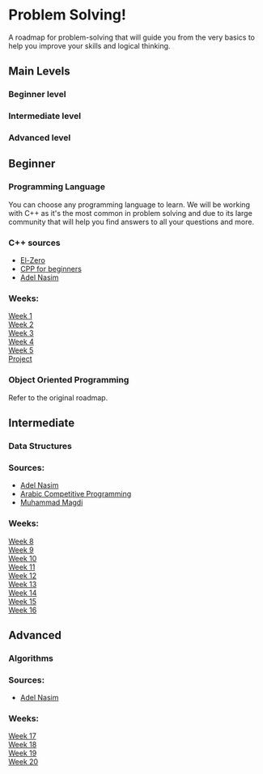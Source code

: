 # Problem Solving!

A roadmap for problem-solving that will guide you from the very basics to help you improve your skills and logical thinking.
## Main Levels
### Beginner level
### Intermediate level
### Advanced level

## Beginner
### Programming Language
You can choose any programming language to learn. We will be working with C++ as it's the most common in problem solving and due to its large community that will help you find answers to all your questions and more.
### C++ sources
* [El-Zero](https://www.youtube.com/playlist?list=PLDoPjvoNmBAwy-rS6WKudwVeb_x63EzgS)
* [CPP for beginners](https://www.youtube.com/playlist?list=PLPt2dINI2MIbwnEoeHZnUHeUHjTd8x4F3)
* [Adel Nasim](https://www.youtube.com/playlist?list=PLCInYL3l2AajFAiw4s1U4QbGszcQ-rAb3)
### Weeks:
[Week 1](https://github.com/Kareem-Mahfouz1/Problem_Solving_Roadmap/blob/main/beginner/Week%201.md)  
[Week 2](https://github.com/Kareem-Mahfouz1/Problem_Solving_Roadmap/blob/main/beginner/Week%202.md)  
[Week 3](https://github.com/Kareem-Mahfouz1/Problem_Solving_Roadmap/blob/main/beginner/Week%203.md)  
[Week 4](https://github.com/Kareem-Mahfouz1/Problem_Solving_Roadmap/blob/main/beginner/Week%204.md)  
[Week 5](https://github.com/Kareem-Mahfouz1/Problem_Solving_Roadmap/blob/main/beginner/Week%205.md)  
[Project]()
### Object Oriented Programming
Refer to the original roadmap.
## Intermediate

### Data Structures

### Sources:
* [Adel Nasim](https://www.youtube.com/playlist?list=PLCInYL3l2AajFAiw4s1U4QbGszcQ-rAb3)
* [Arabic Competitive Programming](https://www.youtube.com/@ArabicCompetitiveProgramming)
* [Muhammad Magdi](https://www.youtube.com/@muhammad-magdi/featured)
 
### Weeks:
[Week 8](https://github.com/Kareem-Mahfouz1/Problem_Solving_Roadmap/blob/main/intermediate/Week%208.md)  
[Week 9](https://github.com/Kareem-Mahfouz1/Problem_Solving_Roadmap/blob/main/intermediate/Week%209.md)  
[Week 10](https://github.com/Kareem-Mahfouz1/Problem_Solving_Roadmap/blob/main/intermediate/Week%2010.md)  
[Week 11](https://github.com/Kareem-Mahfouz1/Problem_Solving_Roadmap/blob/main/intermediate/Week%2011.md)  
[Week 12](https://github.com/Kareem-Mahfouz1/Problem_Solving_Roadmap/blob/main/intermediate/Week%2012.md)  
[Week 13](https://github.com/Kareem-Mahfouz1/Problem_Solving_Roadmap/blob/main/intermediate/Week%2013.md)  
[Week 14](https://github.com/Kareem-Mahfouz1/Problem_Solving_Roadmap/blob/main/intermediate/Week%2014.md)  
[Week 15](https://github.com/Kareem-Mahfouz1/Problem_Solving_Roadmap/blob/main/intermediate/Week%2015.md)    
[Week 16](https://github.com/Kareem-Mahfouz1/Problem_Solving_Roadmap/blob/main/intermediate/Week%2016.md)    
 

## Advanced

### Algorithms

### Sources:
* [Adel Nasim](https://www.youtube.com/playlist?list=PLCInYL3l2AajFAiw4s1U4QbGszcQ-rAb3)

### Weeks:
[Week 17](https://github.com/Kareem-Mahfouz1/Problem_Solving_Roadmap/blob/main/advanced/Week%2017.md)  
[Week 18](https://github.com/Kareem-Mahfouz1/Problem_Solving_Roadmap/blob/main/advanced/Week%2018.md)  
[Week 19](https://github.com/Kareem-Mahfouz1/Problem_Solving_Roadmap/blob/main/advanced/Week%2019.md)  
[Week 20](https://github.com/Kareem-Mahfouz1/Problem_Solving_Roadmap/blob/main/advanced/Week%2020.md)  